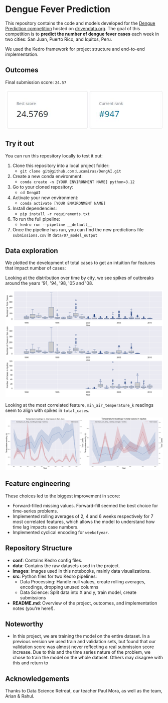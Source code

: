 # Dengue Fever Prediction

This repository contains the code and models developed for the [Dengue Prediction competition](https://www.drivendata.org/competitions/44/dengai-predicting-disease-spread/page/80/) hosted on [drivendata.org](https://www.drivendata.org). The goal of this competition is to **predict the number of dengue fever cases** each week in two cities: San Juan, Puerto Rico, and Iquitos, Peru.

We used the Kedro framework for project structure and end-to-end implementation.

## Outcomes

Final submission score: ``24.57``

![Screenshot of our best score](images/best_score.jpg)

## Try it out
You can run this repository locally to test it out:
1. Clone this repository into a local project folder: 
    - ``git clone git@github.com:Lucamiras/DengAI.git``
2. Create a new conda environment:
    - ``conda create -n [YOUR ENVIRONMENT NAME] python=3.12``
3. Go to your cloned repository:
    - ``cd DengAI``
4. Activate your new environment:
    - ``conda activate [YOUR ENVIRONMENT NAME]``
5. Install dependencies:
    - ``pip install -r requirements.txt``
6. To run the full pipeline:
    - ``kedro run --pipeline __default__``
7. Once the pipeline has run, you can find the new predictions file ``submissions.csv`` in ``data/07_model_output``

## Data exploration
We plotted the development of total cases to get an intuition for features that impact number of cases:

Looking at the distribution over time by city, we see spikes of outbreaks around the years '91, '94, '98, '05 and '08.

![Graph of total cases](images/box_total_by_city.png)

Looking at the most correlated feature, ``min_air_temperature_k`` readings seem to align with spikes in ``total_cases``.

![Graph of total cases and temperature](images/line_min_air_temp.png)

## Feature engineering
These choices led to the biggest improvement in score:
- Forward-filled missing values. Forward-fill seemed the best choice for time-series problems.
- Implemented rolling averages of 2, 4 and 6 weeks respectively for 7 most correlated features, which allows the model to understand how time lag impacts case numbers.
- Implemented cyclical encoding for ``weekofyear``.

## Repository Structure
- **conf**: Contains Kedro config files.
- **data**: Contains the raw datasets used in the project.
- **images**: Images used in this notebooks, mainly data visualizations.
- **src**: Python files for two Kedro pipelines:
    - Data Processing: Handle null values, create rolling averages, encodings, dropping unused columns
    - Data Science: Split data into X and y, train model, create submissions
- **README.md**: Overview of the project, outcomes, and implementation notes (you're here!).

## Noteworthy
- In this project, we are training the model on the entire dataset. In a previous version we used train and validation sets, but found that our validation score was almost never reflecting a real submission score increase. Due to this and the time series nature of the problem, we chose to train the model on the whole dataset. Others may disagree with this and return to 

## Acknowledgements
Thanks to Data Science Retreat, our teacher Paul Mora, as well as the team, Arian & Rahul.
